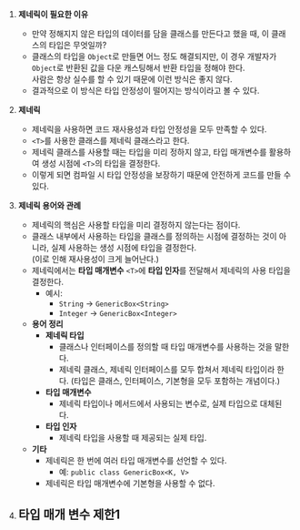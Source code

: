 

1. **제네릭이 필요한 이유**
   - 만약 정해지지 않은 타입의 데이터를 담을 클래스를 만든다고 했을 때, 이 클래스의 타입은 무엇일까?
   - 클래스의 타입을 `Object`로 만들면 어느 정도 해결되지만, 이 경우 개발자가 `Object`로 반환된 값을 다운 캐스팅해서 반환 타입을 정해야 한다.  
     사람은 항상 실수를 할 수 있기 때문에 이런 방식은 좋지 않다.
   - 결과적으로 이 방식은 타입 안정성이 떨어지는 방식이라고 볼 수 있다.

2. **제네릭**
   - 제네릭을 사용하면 코드 재사용성과 타입 안정성을 모두 만족할 수 있다.
   - `<T>`를 사용한 클래스를 제네릭 클래스라고 한다.
   - 제네릭 클래스를 사용할 때는 타입을 미리 정하지 않고, 타입 매개변수를 활용하여 생성 시점에 `<T>`의 타입을 결정한다.
   - 이렇게 되면 컴파일 시 타입 안정성을 보장하기 때문에 안전하게 코드를 만들 수 있다.

3. **제네릭 용어와 관례**
   - 제네릭의 핵심은 사용할 타입을 미리 결정하지 않는다는 점이다.
   - 클래스 내부에서 사용하는 타입을 클래스를 정의하는 시점에 결정하는 것이 아니라, 실제 사용하는 생성 시점에 타입을 결정한다.  
     (이로 인해 재사용성이 크게 늘어난다.)
   - 제네릭에서는 **타입 매개변수** `<T>`에 **타입 인자**를 전달해서 제네릭의 사용 타입을 결정한다.
     - 예시:
       - `String`  -> `GenericBox<String>`
       - `Integer` -> `GenericBox<Integer>`
   - **용어 정리**
     - **제네릭 타입**  
       - 클래스나 인터페이스를 정의할 때 타입 매개변수를 사용하는 것을 말한다.  
       - 제네릭 클래스, 제네릭 인터페이스를 모두 합쳐서 제네릭 타입이라 한다.  (타입은 클래스, 인터페이스, 기본형을 모두 포함하는 개념이다.)
     - **타입 매개변수**  
       - 제네릭 타입이나 메서드에서 사용되는 변수로, 실제 타입으로 대체된다.
     - **타입 인자**  
       - 제네릭 타입을 사용할 때 제공되는 실제 타입.
   - **기타**
     - 제네릭은 한 번에 여러 타입 매개변수를 선언할 수 있다.
       - 예: `public class GenericBox<K, V>`
     - 제네릭은 타입 매개변수에 기본형을 사용할 수 없다.

4. **타입 매개 변수 제한1**
   - 
